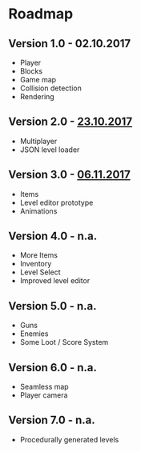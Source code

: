# Roadmap
## Version 1.0 - 02.10.2017
- Player
- Blocks
- Game map
- Collision detection
- Rendering
## Version 2.0 - [23.10.2017](https://github.com/danielHPeters/jump-and-run/tree/v2.0)
- Multiplayer
- JSON level loader
## Version 3.0 - [06.11.2017](https://github.com/danielHPeters/jump-and-run/tree/v3.0)
- Items
- Level editor prototype
- Animations
## Version 4.0 - n.a.
- More Items
- Inventory
- Level Select
- Improved level editor
## Version 5.0 - n.a.
- Guns
- Enemies
- Some Loot / Score System
## Version 6.0 - n.a.
- Seamless map
- Player camera
## Version 7.0 - n.a.
- Procedurally generated levels
